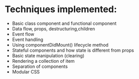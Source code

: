 # Techniques implemented:

- Basic class component and functional component
- Data flow, props, destructuring,children
- Event flow
- Event handling
- Using componentDidMount() lifecycle method
- Stateful components and how state is different from props
- Basic state manipulation (clearing)
- Rendering a collection of item
- Separation of components
- Modular CSS

